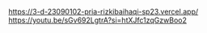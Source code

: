 https://3-d-23090102-pria-rizkibaihaqi-sp23.vercel.app/
https://youtu.be/sGv692LgtrA?si=htXJfc1zqGzwBoo2
